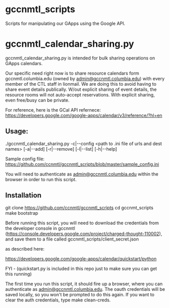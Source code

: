 # gccnmtl_scripts
Scripts for manipulating our GApps using the Google API.

# gccnmtl_calendar_sharing.py
gccnmtl_calendar_sharing.py is intended for bulk sharing operations on GApps calendars.

Our specific need right now is to share resource calendars form gccnmtl.columbia.edu (owned by admin@gccnmtl.columbia.edu) with every member of the CTL staff in lionmail.  We are doing this to avoid having to share event details publically. W/out explicit sharing of event details, the resource rooms will not auto-accept reservations. With explicit sharing, even free/busy can be private.

For reference, here is the GCal API refernece: https://developers.google.com/google-apps/calendar/v3/reference/?hl=en

## Usage:

./gccnmtl_calendar_sharing.py -c|--config \<path to .ini file of urls and dest names\> [-a|--add] [-r|--remove] [-l|--list] [-h|--help]

Sample config file: https://github.com/ccnmtl/gccnmtl_scripts/blob/master/sample_config.ini

You will need to authenticate as admin@gccnmtl.columbia.edu within the browser in order to run this script.

## Installation
 git clone https://github.com/ccnmtl/gccnmtl_scripts
 cd gccnmt_scripts
 make bootstrap
 
Before running this script, you will need to download the credentials from the developer console in gccnmtl (https://console.developers.google.com/project/charged-thought-110002), and save them to a file called gccnmtl_scripts/client_secret.json

as described here:

https://developers.google.com/google-apps/calendar/quickstart/python

FYI - (quickstart.py is included in this repo just to make sure you can get this running)

The first time you run this script, it should fire up a browser, where you can authenticate as admin@gccnmtl.columbia.edu. The oauth credentials will be saved locally, so you won't be prompted to do this again.  If you want to clear the auth credentials, type make clean-creds. 
